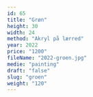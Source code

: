 ```yaml
---
id: 65
title: "Grøn"
height: 30
width: 24
method: "Akryl på lærred"
year: 2022
price: "1200"
fileName: "2022-groen.jpg"
medie: "painting"
draft: "false"
slug: "groen"
weight: "120"
---
```


